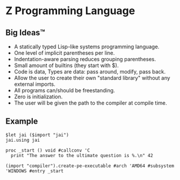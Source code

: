 # Z Programming Language

## Big Ideas™

- A statically typed Lisp-like systems programming language.
- One level of implicit parentheses per line.
- Indentation-aware parsing reduces grouping parentheses.
- Small amount of builtins (they start with $).
- Code is data, Types are data: pass around, modify, pass back.
- Allow the user to create their own "standard library" without any external imports.
- All programs can/should be freestanding.
- Zero is initialization.
- The user will be given the path to the compiler at compile time.

## Example

```
$let jai ($import "jai")
jai.using jai

proc _start () void #callconv 'C
  print "The answer to the ultimate question is %.\n" 42

(import "compiler").create-pe-executable #arch 'AMD64 #subsystem 'WINDOWS #entry _start
```
